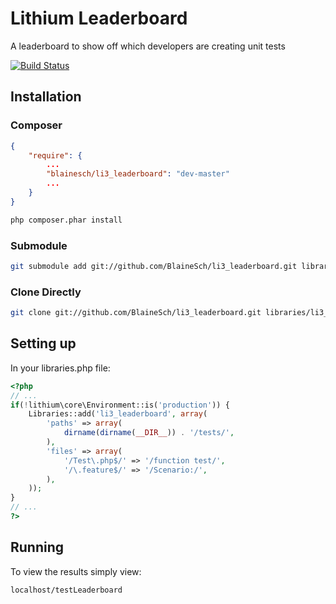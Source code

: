 # Lithium Leaderboard

A leaderboard to show off which developers are creating unit tests

[![Build Status](https://secure.travis-ci.org/BlaineSch/li3_leaderboard.png?branch=master)](http://travis-ci.org/BlaineSch/li3_leaderboard)

## Installation

### Composer
~~~ json
{
    "require": {
        ...
        "blainesch/li3_leaderboard": "dev-master"
        ...
    }
}
~~~
~~~ bash
php composer.phar install
~~~

### Submodule
~~~ bash
git submodule add git://github.com/BlaineSch/li3_leaderboard.git libraries/li3_leaderboard
~~~

### Clone Directly
~~~ bash
git clone git://github.com/BlaineSch/li3_leaderboard.git libraries/li3_leaderboard
~~~


## Setting up
In your libraries.php file:

~~~ php
<?php
// ...
if(!lithium\core\Environment::is('production')) {
	Libraries::add('li3_leaderboard', array(
		'paths' => array(
			dirname(dirname(__DIR__)) . '/tests/',
		),
		'files' => array(
			'/Test\.php$/' => '/function test/',
			'/\.feature$/' => '/Scenario:/',
		),
	));
}
// ...
?>
~~~

## Running
To view the results simply view:
~~~ bash
localhost/testLeaderboard
~~~~